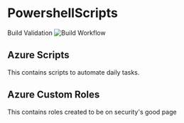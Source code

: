 # PowershellScripts
Build Validation
![Build Workflow](https://github.com/ukhan262/PowershellScripts/actions/workflows/build.yml/badge.svg)
## Azure Scripts
This contains scripts to automate daily tasks.
## Azure Custom Roles
This contains roles created to be on security's good page
